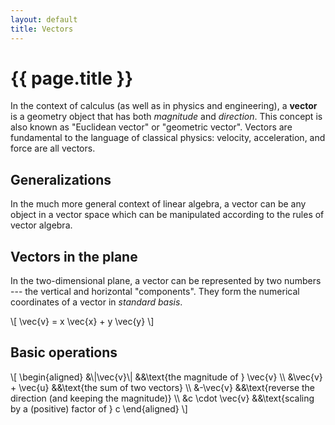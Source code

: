 ```yaml
---
layout: default
title: Vectors
---
```


# {{ page.title }}

In the context of calculus (as well as in physics and engineering),
a __vector__ is a geometry object that has both _magnitude_ and _direction_.
This concept is also known as "Euclidean vector" or "geometric vector".
Vectors are fundamental to the language of classical physics:
velocity, acceleration, and force are all vectors.

## Generalizations
In the much more general context of linear algebra, a vector can be any object
in a vector space which can be manipulated according to the rules of
vector algebra.

## Vectors in the plane

In the two-dimensional plane, a vector can be represented by two numbers ---
the vertical and horizontal "components".
They form the numerical coordinates of a vector in _standard basis_.

<p>
\[
    \vec{v} = x \vec{x} + y \vec{y}
\]
</p>

<div id="sketch-holder" class="text-center">
  <!-- Our sketch will go here! -->
</div>

## Basic operations

<p>
\[
    \begin{aligned}
        &\|\vec{v}\| &&\text{the magnitude of } \vec{v} \\
        &\vec{v} + \vec{u} &&\text{the sum of two vectors} \\
        &-\vec{v} &&\text{reverse the direction (and keeping the magnitude)} \\
        &c \cdot \vec{v} &&\text{scaling by a (positive) factor of } c
    \end{aligned}
\]


<script language="javascript" type="text/javascript" src="/js/p5.min.js"></script>
<script language="javascript" type="text/javascript" src="/js/vector.js"></script>
